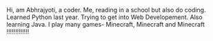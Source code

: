 Hi, am Abhrajyoti, a coder. Me, reading in a school but also do coding. Learned Python last year. Trying to get into Web Developement. Also learning Java.
I play many games- Minecraft, Minecraft and Minecraft !!!!!!!!!!!!!
